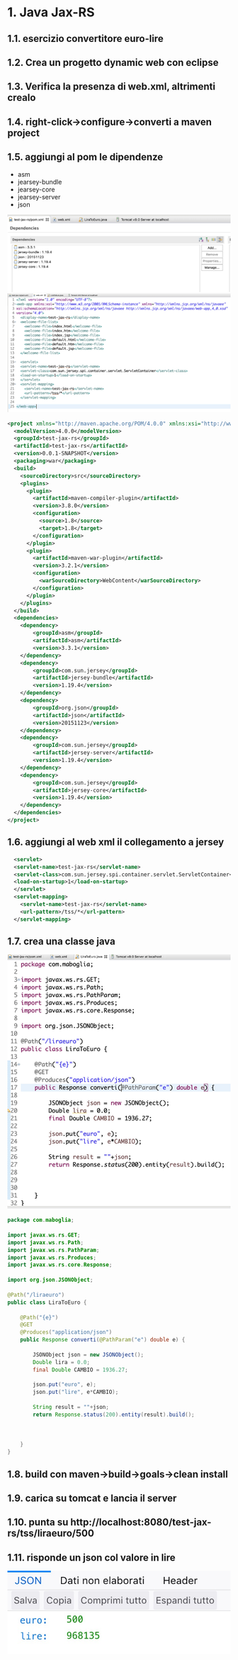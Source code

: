 # 1. Java Jax-RS
## 1.1. esercizio convertitore euro-lire

## 1.2. Crea un progetto dynamic web con eclipse
## 1.3. Verifica la presenza di web.xml, altrimenti crealo
## 1.4. right-click->configure->converti a maven project
## 1.5. aggiungi al pom le dipendenze
   * asm
   * jearsey-bundle
   * jearsey-core
   * jearsey-server
   * json

![esempio](./img/jax-rs-1.jpg)
![esempio](./img/jax-rs-2.jpg)

```xml
<project xmlns="http://maven.apache.org/POM/4.0.0" xmlns:xsi="http://www.w3.org/2001/XMLSchema-instance" xsi:schemaLocation="http://maven.apache.org/POM/4.0.0 http://maven.apache.org/xsd/maven-4.0.0.xsd">
  <modelVersion>4.0.0</modelVersion>
  <groupId>test-jax-rs</groupId>
  <artifactId>test-jax-rs</artifactId>
  <version>0.0.1-SNAPSHOT</version>
  <packaging>war</packaging>
  <build>
    <sourceDirectory>src</sourceDirectory>
    <plugins>
      <plugin>
        <artifactId>maven-compiler-plugin</artifactId>
        <version>3.8.0</version>
        <configuration>
          <source>1.8</source>
          <target>1.8</target>
        </configuration>
      </plugin>
      <plugin>
        <artifactId>maven-war-plugin</artifactId>
        <version>3.2.1</version>
        <configuration>
          <warSourceDirectory>WebContent</warSourceDirectory>
        </configuration>
      </plugin>
    </plugins>
  </build>
  <dependencies>
  	<dependency>
  		<groupId>asm</groupId>
  		<artifactId>asm</artifactId>
  		<version>3.3.1</version>
  	</dependency>
  	<dependency>
  		<groupId>com.sun.jersey</groupId>
  		<artifactId>jersey-bundle</artifactId>
  		<version>1.19.4</version>
  	</dependency>
  	<dependency>
  		<groupId>org.json</groupId>
  		<artifactId>json</artifactId>
  		<version>20151123</version>
  	</dependency>
  	<dependency>
  		<groupId>com.sun.jersey</groupId>
  		<artifactId>jersey-server</artifactId>
  		<version>1.19.4</version>
  	</dependency>
  	<dependency>
  		<groupId>com.sun.jersey</groupId>
  		<artifactId>jersey-core</artifactId>
  		<version>1.19.4</version>
  	</dependency>
  </dependencies>
</project>
```
## 1.6. aggiungi al web xml il collegamento a jersey

```xml
  <servlet>
  <servlet-name>test-jax-rs</servlet-name>
  <servlet-class>com.sun.jersey.spi.container.servlet.ServletContainer</servlet-class>
  <load-on-startup>1</load-on-startup>
  </servlet>
  <servlet-mapping>
  	<servlet-name>test-jax-rs</servlet-name>
  	<url-pattern>/tss/*</url-pattern>
  </servlet-mapping>
```
## 1.7. crea una classe java
![esempio](./img/jax-rs-3.jpg)


```java
package com.maboglia;

import javax.ws.rs.GET;
import javax.ws.rs.Path;
import javax.ws.rs.PathParam;
import javax.ws.rs.Produces;
import javax.ws.rs.core.Response;

import org.json.JSONObject;

@Path("/liraeuro")
public class LiraToEuro {

	@Path("{e}")
	@GET
	@Produces("application/json")
	public Response converti(@PathParam("e") double e) {
		
		JSONObject json = new JSONObject();
		Double lira = 0.0;
		final Double CAMBIO = 1936.27;
		
		json.put("euro", e);
		json.put("lire", e*CAMBIO);
		
		String result = ""+json;
		return Response.status(200).entity(result).build();
		
				
		
	}
}

```
## 1.8. build con maven->build->goals->clean install
## 1.9. carica su tomcat e lancia il server
## 1.10. punta su http://localhost:8080/test-jax-rs/tss/liraeuro/500
## 1.11. risponde un json col valore in lire
![esempio](./img/jax-rs-4.jpg)


